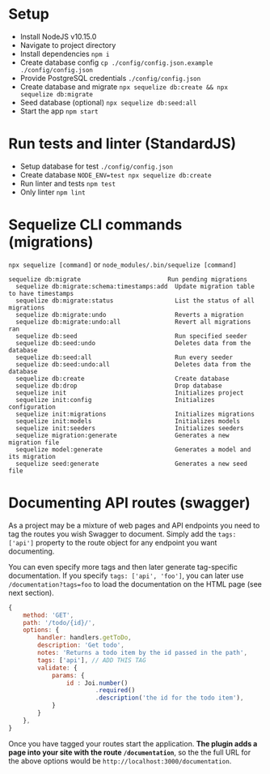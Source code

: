 # Setup
* Install NodeJS v10.15.0
* Navigate to project directory
* Install dependencies `npm i`
* Create database config `cp ./config/config.json.example ./config/config.json`
* Provide PostgreSQL credentials `./config/config.json`
* Create database and migrate `npx sequelize db:create && npx sequelize db:migrate`
* Seed database (optional) `npx sequelize db:seed:all`
* Start the app `npm start`

# Run tests and linter (StandardJS)
* Setup database for test `./config/config.json`
* Create database `NODE_ENV=test npx sequelize db:create`
* Run linter and tests `npm test`
* Only linter `npm lint`

# Sequelize CLI commands (migrations)
`npx sequelize [command]` or `node_modules/.bin/sequelize [command]`

```
sequelize db:migrate                        Run pending migrations
  sequelize db:migrate:schema:timestamps:add  Update migration table to have timestamps
  sequelize db:migrate:status                 List the status of all migrations
  sequelize db:migrate:undo                   Reverts a migration
  sequelize db:migrate:undo:all               Revert all migrations ran
  sequelize db:seed                           Run specified seeder
  sequelize db:seed:undo                      Deletes data from the database
  sequelize db:seed:all                       Run every seeder
  sequelize db:seed:undo:all                  Deletes data from the database
  sequelize db:create                         Create database
  sequelize db:drop                           Drop database
  sequelize init                              Initializes project
  sequelize init:config                       Initializes configuration
  sequelize init:migrations                   Initializes migrations
  sequelize init:models                       Initializes models
  sequelize init:seeders                      Initializes seeders
  sequelize migration:generate                Generates a new migration file
  sequelize model:generate                    Generates a model and its migration
  sequelize seed:generate                     Generates a new seed file
```

# Documenting API routes (swagger)
As a project may be a mixture of web pages and API endpoints you need to tag the routes you wish Swagger to
document. Simply add the `tags: ['api']` property to the route object for any endpoint you want documenting.

You can even specify more tags and then later generate tag-specific documentation. If you specify
`tags: ['api', 'foo']`, you can later use `/documentation?tags=foo` to load the documentation on the
HTML page (see next section).

```Javascript
{
    method: 'GET',
    path: '/todo/{id}/',
    options: {
        handler: handlers.getToDo,
        description: 'Get todo',
        notes: 'Returns a todo item by the id passed in the path',
        tags: ['api'], // ADD THIS TAG
        validate: {
            params: {
                id : Joi.number()
                        .required()
                        .description('the id for the todo item'),
            }
        }
    },
}
```

Once you have tagged your routes start the application. __The plugin adds a page into your site with the route `/documentation`__,
so the the full URL for the above options would be `http://localhost:3000/documentation`.

